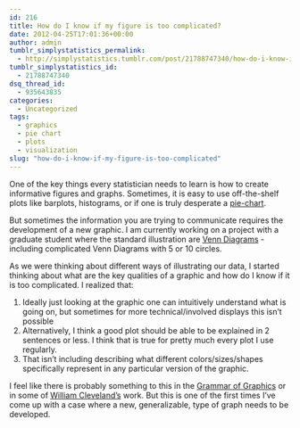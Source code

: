 ```yaml
---
id: 216
title: How do I know if my figure is too complicated?
date: 2012-04-25T17:01:36+00:00
author: admin
tumblr_simplystatistics_permalink:
  - http://simplystatistics.tumblr.com/post/21788747340/how-do-i-know-if-my-figure-is-too-complicated
tumblr_simplystatistics_id:
  - 21788747340
dsq_thread_id:
  - 935643835
categories:
  - Uncategorized
tags:
  - graphics
  - pie chart
  - plots
  - visualization
slug: "how-do-i-know-if-my-figure-is-too-complicated"
---
```

One of the key things every statistician needs to learn is how to create informative figures and graphs. Sometimes, it is easy to use off-the-shelf plots like barplots, histograms, or if one is truly desperate a <a href="http://simplystatistics.tumblr.com/post/21611701077/sunday-data-statistics-link-roundup-4-22" target="_blank">pie-chart</a>. 

But sometimes the information you are trying to communicate requires the development of a new graphic. I am currently working on a project with a graduate student where the standard illustration are <a href="http://en.wikipedia.org/wiki/Venn_diagram" target="_blank">Venn Diagrams</a> - including complicated Venn Diagrams with 5 or 10 circles. 

As we were thinking about different ways of illustrating our data, I started thinking about what are the key qualities of a graphic and how do I know if it is too complicated. I realized that:

  1. Ideally just looking at the graphic one can intuitively understand what is going on, but sometimes for more technical/involved displays this isn&#8217;t possible
  2. Alternatively, I think a good plot should be able to be explained in 2 sentences or less. I think that is true for pretty much every plot I use regularly. 
  3. That isn&#8217;t including describing what different colors/sizes/shapes specifically represent in any particular version of the graphic. 

I feel like there is probably something to this in the <a href="http://www.amazon.com/The-Grammar-Graphics-Leland-Wilkinson/dp/0387987746" target="_blank">Grammar of Graphics</a> or in some of <a href="http://www.stat.purdue.edu/~wsc/papersbooks.pdf" target="_blank">William Cleveland&#8217;s</a> work. But this is one of the first times I&#8217;ve come up with a case where a new, generalizable, type of graph needs to be developed. 
